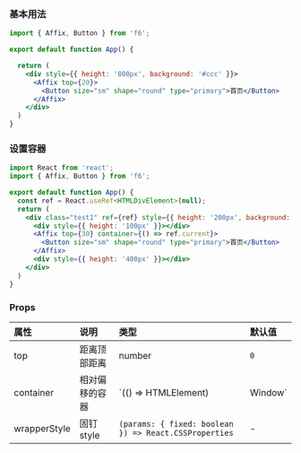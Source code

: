 <div class="block-panel"><h3>基本用法</h3>

```jsx
import { Affix, Button } from 'f6';

export default function App() {

  return (
    <div style={{ height: '800px', background: '#ccc' }}>
      <Affix top={20}>
        <Button size="sm" shape="round" type="primary">首页</Button>
      </Affix>
    </div>
  )
}
```
</div>

<div class="block-panel"><h3>设置容器</h3>

```jsx
import React from 'react';
import { Affix, Button } from 'f6';

export default function App() {
  const ref = React.useRef<HTMLDivElement>(null);
  return (
    <div class="test1" ref={ref} style={{ height: '200px', background: '#ccc', overflow: 'scroll', position: 'relative' }}>
      <div style={{ height: '100px' }}></div>
      <Affix top={30} container={() => ref.current}>
        <Button size="sm" shape="round" type="primary">首页</Button>
      </Affix>
      <div style={{ height: '400px' }}></div>
    </div>
  )
}
```
</div>

### Props

| 属性 | 说明 | 类型 | 默认值 |
| :-  | :- | :- | :- |
| top | 距离顶部距离 | number | `0` |
| container | 相对偏移的容器 | `(() => HTMLElement) | Window` | `window` |
| wrapperStyle | 固钉 style | `(params: { fixed: boolean }) => React.CSSProperties` | - |